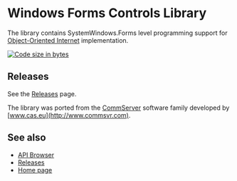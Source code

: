 # Windows Forms Controls Library

The library contains SystemWindows.Forms level programming support for [Object-Oriented Internet](https://github.com/mpostol/ProcessObserver) implementation.

[![Code size in bytes](https://img.shields.io/github/languages/code-size/mpostol/WindowsForms)](https://github.com/mpostol/WindowsForms)

## Releases

See the [Releases](https://github.com/mpostol/WindowsForms/releases) page.

The library was ported from the [CommServer](http://www.commsvr.com/) software family developed by [www.cas.eu](http://www.commsvr.com).

## See also

- [API Browser](https://mpostol.github.io/WindowsForms//API)
- [Releases](https://github.com/mpostol/WindowsForms/releases)
- [Home page](https://mpostol.github.io/WindowsForms/)

<?--
[![NuGet](https://img.shields.io/nuget/v/UAOOI.ProcessObserver.RealTime)](https://www.nuget.org/account/Packages)
-->
